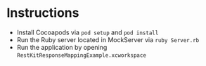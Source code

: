 # Instructions

- Install Cocoapods via `pod setup` and `pod install`
- Run the Ruby server located in MockServer via `ruby Server.rb`
- Run the application by opening `RestKitResponseMappingExample.xcworkspace`